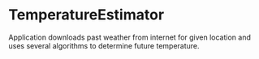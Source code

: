 TemperatureEstimator
====================
Application downloads past weather from internet for given location and uses several algorithms to determine future temperature.
